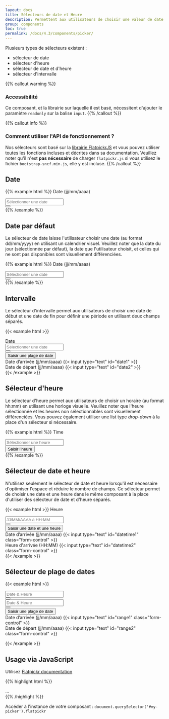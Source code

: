 ```yaml
---
layout: docs
title: Sélecteurs de date et Heure
description: Permettent aux utilisateurs de choisir une valeur de date et heure prédéterminée à l'aide d'élements visuels et interactifs.
group: components
toc: true
permalink: /docs/4.3/components/picker/
---
```


Plusieurs types de sélecteurs existent :

- sélecteur de date
- sélecteur d'heure
- sélecteur de date et d'heure
- sélecteur d'intervalle

{{% callout warning %}}
### Accessibilité
Ce composant, et la librairie sur laquelle il est basé, nécessitent d'ajouter le paramètre `readonly` sur la balise `input`.
{{% /callout %}}

{{% callout info %}}
### Comment utiliser l'API de fonctionnement ?
Nos sélecteurs sont basé sur la [librairie FlatpickrJS](https://flatpickr.js.org/) et vous pouvez utiliser toutes les fonctions incluses et décrites dans sa documentation.
Veuillez noter qu'il n'est **pas nécessaire** de charger `flatpickr.js` si vous utilisez le fichier `bootstrap-sncf.min.js`, elle y est incluse.
{{% /callout %}}

## Date
{{% example html %}}
<label for="date" class="font-weight-medium mb-2">Date (jj/mm/aaaa)</label>
<div data-component="picker">
  <div class="input-group" data-toggle>
    <div class="form-control-container">
      <input id="date" type="text" class="form-control" placeholder="Sélectionner une date" data-input>
      <span class="form-control-state"></span>
    </div>
    <div class="input-group-append">
      <button type="button" class="btn btn-primary btn-only-icon" data-role="btn" tabindex="-1" aria-expanded="false">
        <i class="icons-calendar" aria-hidden="true"></i>
      </button>
    </div>
  </div>
</div>
{{% /example %}}

## Date par défaut

Le sélecteur de date laisse l'utilisateur choisir une date (au format dd/mm/yyyy) en utilisant un calendrier visuel. Veuillez noter que la date du jour (sélectionnée par défaut), la date que l'utilisateur choisit, et celles qui ne sont pas disponibles sont visuellement différenciées.

{{% example html %}}
<label for="defaultdate" class="font-weight-medium mb-2">Date (jj/mm/aaaa)</label>
<div data-component="picker" data-default-date="2017-02-26">
  <div class="input-group" data-toggle>
    <div class="form-control-container">
      <input id="defaultdate" type="text" class="form-control" placeholder="Sélectionner une date" data-input>
      <span class="form-control-state"></span>
    </div>
    <div class="input-group-append">
      <button type="button" class="btn btn-primary btn-only-icon" data-role="btn" tabindex="-1" aria-expanded="false">
        <i class="icons-calendar" aria-hidden="true"></i>
      </button>
    </div>
  </div>
</div>
{{% /example %}}

## Intervalle

Le sélecteur d'intervalle permet aux utilisateurs de choisir une date de début et une date de fin pour définir une période en utilisant deux champs séparés.

{{< example html >}}
<div aria-hidden="true">
  <label for="range" class="font-weight-medium mb-2">Date</label>
  <div data-component="picker" data-mode="range">
    <div class="input-group" data-toggle>
      <div class="form-control-container">
        <input id="range" tabindex="-1" type="text" class="form-control" placeholder="Sélectionner une date" data-input>
        <span class="form-control-state"></span>
      </div>
      <div class="input-group-append">
        <button tabindex="-1" type="button" class="btn btn-primary btn-only-icon" data-role="btn" aria-expanded="false">
          <i class="icons-calendar" aria-hidden="true"></i>
        </button>
      </div>
    </div>
  </div>
</div>
<div class="pt-3">
  <button class="btn-link" aria-controls="inputrange" data-component="state" data-state="d-none" data-behaviour="toggle" data-target=".range-inputs">
    Saisir une plage de date
  </button>
  <div class="row pt-2 range-inputs d-none" id="inputrange" aria-expanded="false">
    <div class="col">
      <div class="form-group">
        <label for="date1">Date d’arrivée (jj/mm/aaaa)</label>
        {{< input type="text" id="date1" >}}
      </div>
    </div>
    <div class="col">
      <div class="form-group">
        <label for="date2">Date de départ (jj/mm/aaaa)</label>
        {{< input type="text" id="date2" >}}
      </div>
    </div>
  </div>
</div>
{{< /example >}}

## Sélecteur d'heure

Le sélecteur d'heure permet aux utilisateurs de choisir un horaire (au format hh:mm) en utilisant une horloge visuelle. Veuillez noter que l'heure sélectionnée et les heures non sélectionnables sont visuellement différenciées.
Vous pouvez également utiliser une list type _drop-down_ à la place d'un sélecteur si nécessaire.

{{% example html %}}
<label class="font-weight-medium mb-2" for="timepickerExemple">Time</label>
<div data-component="picker" data-mode="time" data-increment-hours-on-minutes-max>
  <div class="input-group" data-toggle>
    <div class="form-control-container">
      <input id="timepickerExemple" tabindex="-1" type="text" class="form-control" placeholder="Sélectionner une heure" data-input>
      <span class="form-control-state"></span>
    </div>
    <div class="input-group-append">
      <button type="button" class="btn btn-primary btn-only-icon" data-role="btn" aria-expanded="false">
        <span class="sr-only">Saisir l’heure</span>
        <i class="icons-calendar-time" aria-hidden="true"></i>
      </button>
    </div>
  </div>
</div>
{{% /example %}}

## Sélecteur de date et heure

N'utilisez seulement le sélecteur de date et heure lorsqu'il est nécessaire d'optimiser l'espace et réduire le nombre de champs. Ce sélecteur permet de choisir une date et une heure dans le même composant à la place d'utiliser des sélecteur de date et d'heure séparés.

{{< example html >}}
<label class="font-weight-medium mb-2">Heure</label>
<div data-component="picker" data-enable-time="true" data-increment-hours-on-minutes-max="true">
  <div class="input-group input-group--flatpickr">
    <div class="form-control-container" data-toggle>
      <input type="text" class="form-control" placeholder="JJ/MM/AAAA à HH:MM" data-input>
      <span class="form-control-state"></span>
    </div>
    <div class="input-group-append">
      <button type="button" class="btn btn-primary btn-only-icon" data-role="btn" aria-expanded="false">
        <i class="icons-calendar-time" aria-hidden="true"></i>
      </button>
    </div>
  </div>
</div>

<div class="pt-3">
  <button class="btn-link" aria-controls="inputdatetime" data-component="state" data-state="d-none" data-behaviour="toggle" data-target=".range-inputs">
    Saisir une date et une heure
  </button>
  <div class="row pt-2 range-inputs d-none" id="inputdatetime">
    <div class="col">
      <div class="form-group">
        <label for="datetime1">Date d’arrivée (jj/mm/aaaa)</label>
        {{< input type="text" id="datetime1" class="form-control" >}}
      </div>
    </div>
    <div class="col">
      <div class="form-group">
        <label for="datetime2">Heure d'arrivée (HH:MM)</label>
        {{< input type="text" id="datetime2" class="form-control" >}}
      </div>
    </div>
  </div>
</div>
{{< /example >}}

## Sélecteur de plage de dates

{{< example html >}}
<form autocomplete="false">
  <div class="row">
    <div class="col">
      <div data-component="picker" data-second-range="#secondRangeInput">
        <div class="input-group">
          <div class="form-control-container">
            <input type="text" class="form-control" placeholder="Date & Heure" data-input>
            <span class="form-control-state"></span>
          </div>
          <div class="input-group-append">
            <button type="button" class="btn btn-primary btn-only-icon" data-toggle>
              <i class="icons-calendar" aria-hidden="true"></i>
            </button>
          </div>
        </div>
        <div class="dropdown-menu" data-role="menu">
        </div>
      </div>
    </div>
    <div class="col">
      <div class="input-group">
        <div class="form-control-container">
          <input id="secondRangeInput" type="text" class="form-control" placeholder="Date & Heure" data-input>
          <span class="form-control-state"></span>
        </div>
        <div class="input-group-append">
          <button type="button" class="btn btn-primary btn-only-icon" data-toggle>
            <i class="icons-calendar" aria-hidden="true"></i>
          </button>
        </div>
      </div>
    </div>
  </div>

  <div class="pt-3">
    <button class="btn-link" aria-controls="inputrange2" data-component="state" data-state="d-none" data-behaviour="toggle" data-target=".range-inputs">
      Saisir une plage de date
    </button>
    <div class="row pt-2 range-inputs d-none" id="inputrange2">
      <div class="col">
        <div class="form-group">
          <label for="range1">Date d’arrivée (jj/mm/aaaa)</label>
          {{< input type="text" id="range1" class="form-control" >}}
        </div>
      </div>
      <div class="col">
        <div class="form-group">
          <label for="range2">Date de départ (jj/mm/aaaa)</label>
          {{< input type="text" id="range2" class="form-control" >}}
        </div>
      </div>
    </div>
  </div>
</form>
{{< /example >}}

## Usage via JavaScript
Utilisez <a target="_blank" href="https://flatpickr.js.org/">Flatpickr documentation</a>

{{% highlight html %}}
<div data-component="picker" id="my-picker" ...>
  ...
</div>
{{% /highlight %}}

Accéder à l'instance de votre composant : `document.querySelector('#my-picker').flatpickr`
